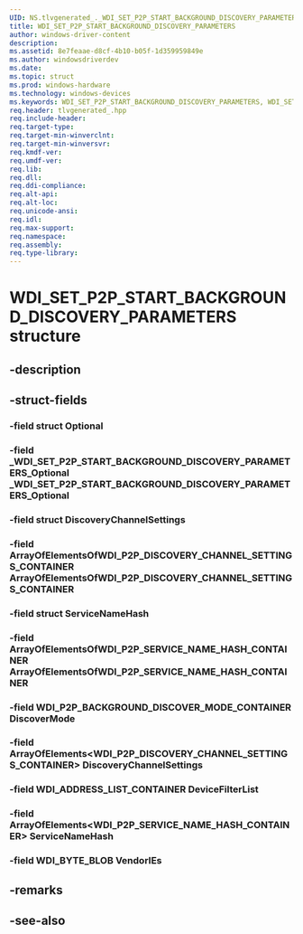 ```yaml
---
UID: NS.tlvgenerated_._WDI_SET_P2P_START_BACKGROUND_DISCOVERY_PARAMETERS
title: WDI_SET_P2P_START_BACKGROUND_DISCOVERY_PARAMETERS
author: windows-driver-content
description: 
ms.assetid: 8e7feaae-d8cf-4b10-b05f-1d359959849e
ms.author: windowsdriverdev
ms.date: 
ms.topic: struct
ms.prod: windows-hardware
ms.technology: windows-devices
ms.keywords: WDI_SET_P2P_START_BACKGROUND_DISCOVERY_PARAMETERS, WDI_SET_P2P_START_BACKGROUND_DISCOVERY_PARAMETERS, *PWDI_SET_P2P_START_BACKGROUND_DISCOVERY_PARAMETERS
req.header: tlvgenerated_.hpp
req.include-header:
req.target-type:
req.target-min-winverclnt:
req.target-min-winversvr:
req.kmdf-ver:
req.umdf-ver:
req.lib:
req.dll:
req.ddi-compliance:
req.alt-api:
req.alt-loc:
req.unicode-ansi:
req.idl:
req.max-support:
req.namespace:
req.assembly:
req.type-library:
---
```


# WDI_SET_P2P_START_BACKGROUND_DISCOVERY_PARAMETERS structure

## -description



## -struct-fields

### -field struct Optional			
 	
### -field _WDI_SET_P2P_START_BACKGROUND_DISCOVERY_PARAMETERS_Optional _WDI_SET_P2P_START_BACKGROUND_DISCOVERY_PARAMETERS_Optional			
 	
### -field struct DiscoveryChannelSettings			
 	
### -field ArrayOfElementsOfWDI_P2P_DISCOVERY_CHANNEL_SETTINGS_CONTAINER ArrayOfElementsOfWDI_P2P_DISCOVERY_CHANNEL_SETTINGS_CONTAINER			
 	
### -field struct ServiceNameHash			
 	
### -field ArrayOfElementsOfWDI_P2P_SERVICE_NAME_HASH_CONTAINER ArrayOfElementsOfWDI_P2P_SERVICE_NAME_HASH_CONTAINER			
 	
### -field WDI_P2P_BACKGROUND_DISCOVER_MODE_CONTAINER DiscoverMode			
 	
### -field ArrayOfElements<WDI_P2P_DISCOVERY_CHANNEL_SETTINGS_CONTAINER> DiscoveryChannelSettings			
 	
### -field WDI_ADDRESS_LIST_CONTAINER DeviceFilterList			
 	
### -field ArrayOfElements<WDI_P2P_SERVICE_NAME_HASH_CONTAINER> ServiceNameHash			
 	
### -field WDI_BYTE_BLOB VendorIEs			
 	
## -remarks

## -see-also